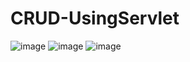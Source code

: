 # CRUD-UsingServlet
![image](https://github.com/Rithikap-8/CRUD-UsingServlet/assets/140421900/9ab33b97-0e75-44fa-9f3a-bbacd5ab438e)
![image](https://github.com/Rithikap-8/CRUD-UsingServlet/assets/140421900/5be4bf6b-8868-44d8-9ca7-404b15e197e0)
![image](https://github.com/Rithikap-8/CRUD-UsingServlet/assets/140421900/4593f21e-2c4c-4f2d-a82b-c7d3588cab9b)



